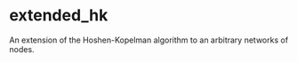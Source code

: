extended_hk
===========

An extension of the Hoshen-Kopelman algorithm to an arbitrary networks of nodes.
